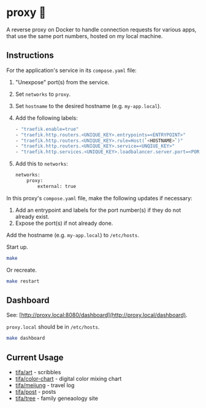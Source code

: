 # proxy 🚦

A reverse proxy on Docker to handle connection requests for various apps, that use the same port numbers, hosted on my local machine.

## Instructions

For the application's service in its `compose.yaml` file:

1. "Unexpose" port(s) from the service.
1. Set `networks` to `proxy`.
1. Set `hostname` to the desired hostname (e.g. `my-app.local`).
1. Add the following labels:

    ```sh
    - "traefik.enable=true"
    - "traefik.http.routers.<UNIQUE_KEY>.entrypoints=<ENTRYPOINT>"
    - "traefik.http.routers.<UNIQUE_KEY>.rule=Host(`<HOSTNAME>`)"
    - "traefik.http.routers.<UNIQUE_KEY>.service=<UNQIUE_KEY>"
    - "traefik.http.services.<UNIQUE_KEY>.loadbalancer.server.port=<PORT>"
    ```

1. Add this to `networks`:

    ```sh
    networks:
        proxy:
            external: true
    ```

In this proxy's `compose.yaml` file, make the following updates if necessary:

1. Add an entrypoint and labels for the port number(s) if they do not already exist.
1. Expose the port(s) if not already done.

Add the hostname (e.g. `my-app.local`) to `/etc/hosts`.

Start up.

```sh
make
```

Or recreate.

```sh
make restart
```

## Dashboard

See: [http://proxy.local:8080/dashboard](http://proxy.local/dashboard).

`proxy.local` should be in `/etc/hosts`.

```sh
make dashboard
```

## Current Usage

- [tifa/art](http://github.com/tifa/art) - scribbles
- [tifa/color-chart](http://github.com/tifa/color-chart) - digital color mixing chart
- [tifa/meijung](http://github.com/tifa/meijung) - travel log
- [tifa/post](http://github.com/tifa/post) - posts
- [tifa/tree](http://github.com/tifa/tree) - family geneaology site

